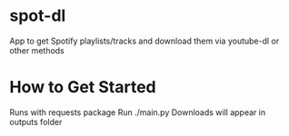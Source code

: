 # spot-dl
App to get Spotify playlists/tracks and download them via youtube-dl or other methods



# How to Get Started
Runs with requests package 
Run ./main.py
Downloads will appear in outputs folder

